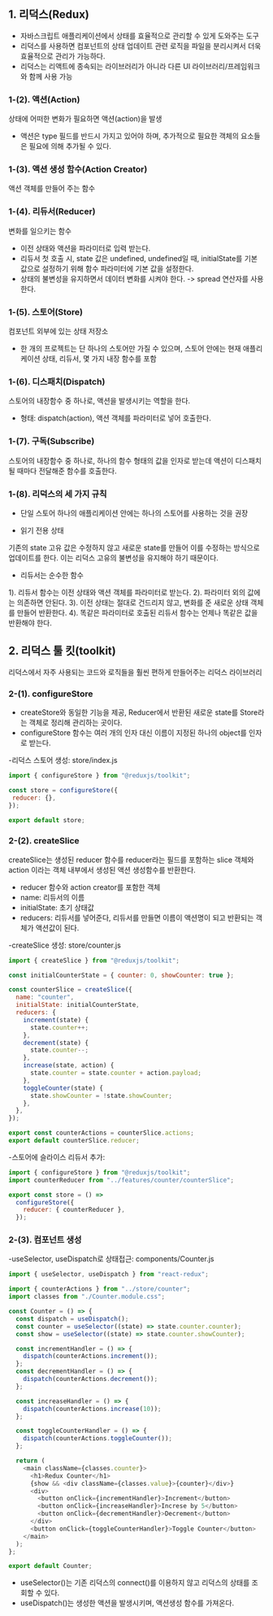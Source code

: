 ## 1. 리덕스(Redux)

- 자바스크립트 애플리케이션에서 상태를 효율적으로 관리할 수 있게 도와주는 도구
- 리덕스를 사용하면 컴포넌트의 상태 업데이트 관련 로직을 파일을 분리시켜서 더욱 효율적으로 관리가 가능하다.
- 리덕스는 리액트에 종속되는 라이브러리가 아니라 다른 UI 라이브러리/프레임워크와 함께 사용 가능

### 1-(2). 액션(Action)

상태에 어떠한 변화가 필요하면 액션(action)을 발생

- 액션은 type 필드를 반드시 가지고 있어야 하며, 추가적으로 필요한 객체의 요소들은 필요에 의해 추가될 수 있다.

### 1-(3). 액션 생성 함수(Action Creator)

액션 객체를 만들어 주는 함수

### 1-(4). 리듀서(Reducer)

 변화를 일으키는 함수
- 이전 상태와 액션을 파라미터로 입력 받는다.
- 리듀서 첫 호출 시, state 값은 undefined, undefined일 때, initialState를 기본 값으로 설정하기 위해 함수 파라미터에 기본 값을 설정한다.
- 상태의 불변성을 유지하면서 데이터 변화를 시켜야 한다. -> spread 연산자를 사용한다.

### 1-(5). 스토어(Store)

컴포넌트 외부에 있는 상태 저장소
- 한 개의 프로젝트는 단 하나의 스토어만 가질 수 있으며, 스토어 안에는 현재 애플리케이션 상태, 리듀서, 몇 가지 내장 함수를 포함


### 1-(6). 디스패치(Dispatch)

스토어의 내장함수 중 하나로, 액션을 발생시키는 역할을 한다.
 - 형태: dispatch(action), 액션 객체를 파라미터로 넣어 호출한다.

### 1-(7). 구독(Subscribe)

스토어의 내장함수 중 하나로, 하나의 함수 형태의 값을 인자로 받는데 액션이 디스패치 될 때마다 전달해준 함수를 호출한다.

### 1-(8). 리덕스의 세 가지 규칙

- 단일 스토어
하나의 애플리케이션 안에는 하나의 스토어를 사용하는 것을 권장

- 읽기 전용 상태

기존의 state 고유 값은 수정하지 않고 새로운 state를 만들어 이를 수정하는 방식으로 업데이트를 한다.
이는 리덕스 고유의 불변성을 유지해야 하기 때문이다.

 

- 리듀서는 순수한 함수

1). 리듀서 함수는 이전 상태와 액션 객체를 파라미터로 받는다.
2). 파라미터 외의 값에는 의존하면 안된다.
3). 이전 상태는 절대로 건드리지 않고, 변화를 준 새로운 상태 객체를 만들어 반환한다.
4). 똑같은 파라미터로 호출된 리듀서 함수는 언제나 똑같은 값을 반환해야 한다.


## 2. 리덕스 툴 킷(toolkit)

리덕스에서 자주 사용되는 코드와 로직들을 훨씬 편하게 만들어주는 리덕스 라이브러리

### 2-(1). configureStore

- createStore와 동일한 기능을 제공, Reducer에서 반환된 새로운 state를 Store라는 객체로 정리해 관리하는 곳이다.
- configureStore 함수는 여러 개의 인자 대신 이름이 지정된 하나의 object를 인자로 받는다.

-리덕스 스토어 생성: store/index.js

 ```javascript
import { configureStore } from "@reduxjs/toolkit";

const store = configureStore({
  reducer: {},
});

export default store;
```

### 2-(2). createSlice

createSlice는 생성된 reducer 함수를 reducer라는 필드를 포함하는 slice 객체와 action 이라는 객체 내부에서 생성된 액션 생성함수를 반환한다.

- reducer 함수와 action creator를 포함한 객체
- name: 리듀서의 이름
- initialState: 초기 상태값
- reducers: 리듀서를 넣어준다, 리듀서를 만들면 이름이 액션명이 되고 반환되는 객체가 액션값이 된다.

-createSlice 생성: store/counter.js

```javascript
import { createSlice } from "@reduxjs/toolkit";

const initialCounterState = { counter: 0, showCounter: true };

const counterSlice = createSlice({
  name: "counter",
  initialState: initialCounterState,
  reducers: {
    increment(state) {
      state.counter++;
    },
    decrement(state) {
      state.counter--;
    },
    increase(state, action) {
      state.counter = state.counter + action.payload;
    },
    toggleCounter(state) {
      state.showCounter = !state.showCounter;
    },
  },
});

export const counterActions = counterSlice.actions;
export default counterSlice.reducer;
``` 

-스토어에 슬라이스 리듀서 추가: 

```javascript
import { configureStore } from "@reduxjs/toolkit";
import counterReducer from "../features/counter/counterSlice";

export const store = () =>
  configureStore({
    reducer: { counterReducer },
  });
```

### 2-(3). 컴포넌트 생성

-useSelector, useDispatch로 상태접근: components/Counter.js

```javascript
import { useSelector, useDispatch } from "react-redux";

import { counterActions } from "../store/counter";
import classes from "./Counter.module.css";

const Counter = () => {
  const dispatch = useDispatch();
  const counter = useSelector((state) => state.counter.counter);
  const show = useSelector((state) => state.counter.showCounter);

  const incrementHandler = () => {
    dispatch(counterActions.increment());
  };
  const decrementHandler = () => {
    dispatch(counterActions.decrement());
  };

  const increaseHandler = () => {
    dispatch(counterActions.increase(10));
  };

  const toggleCounterHandler = () => {
    dispatch(counterActions.toggleCounter());
  };

  return (
    <main className={classes.counter}>
      <h1>Redux Counter</h1>
      {show && <div className={classes.value}>{counter}</div>}
      <div>
        <button onClick={incrementHandler}>Increment</button>
        <button onClick={increaseHandler}>Increse by 5</button>
        <button onClick={decrementHandler}>Decrement</button>
      </div>
      <button onClick={toggleCounterHandler}>Toggle Counter</button>
    </main>
  );
};

export default Counter;
```

- useSelector()는 기존 리덕스의 connect()를 이용하지 않고 리덕스의 상태를 조회할 수 있다.
- useDispatch()는 생성한 액션을 발생시키며, 액션생성 함수를 가져온다.

